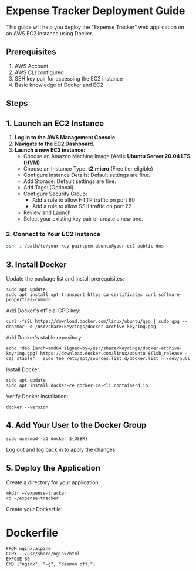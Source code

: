 # Expense Tracker Deployment Guide

This guide will help you deploy the "Expense Tracker" web application on an AWS EC2 instance using Docker.

## Prerequisites

1. AWS Account
2. AWS CLI configured
3. SSH key pair for accessing the EC2 instance
4. Basic knowledge of Docker and EC2

## Steps

## 1. Launch an EC2 Instance

1. **Log in to the AWS Management Console.**
2. **Navigate to the EC2 Dashboard.**
3. **Launch a new EC2 instance:**
   - Choose an Amazon Machine Image (AMI): **Ubuntu Server 20.04 LTS (HVM)**
   - Choose an Instance Type: **t2.micro** (Free tier eligible)
   - Configure Instance Details: Default settings are fine.
   - Add Storage: Default settings are fine.
   - Add Tags: (Optional)
   - Configure Security Group:
     - Add a rule to allow HTTP traffic on port 80
     - Add a rule to allow SSH traffic on port 22
   - Review and Launch
   - Select your existing key pair or create a new one.

### 2. Connect to Your EC2 Instance

```sh
ssh -i /path/to/your-key-pair.pem ubuntu@your-ec2-public-dns
```
## 3. Install Docker
Update the package list and install prerequisites:
```
sudo apt update
sudo apt install apt-transport-https ca-certificates curl software-properties-common
```
Add Docker's official GPG key:
```
curl -fsSL https://download.docker.com/linux/ubuntu/gpg | sudo gpg --dearmor -o /usr/share/keyrings/docker-archive-keyring.gpg
```
Add Docker's stable repository:
```
echo "deb [arch=amd64 signed-by=/usr/share/keyrings/docker-archive-keyring.gpg] https://download.docker.com/linux/ubuntu $(lsb_release -cs) stable" | sudo tee /etc/apt/sources.list.d/docker.list > /dev/null
```
Install Docker:
```
sudo apt update
sudo apt install docker-ce docker-ce-cli containerd.io
```
Verify Docker installation:
```
docker --version
```
## 4. Add Your User to the Docker Group
```
sudo usermod -aG docker ${USER}
```
Log out and log back in to apply the changes.
## 5. Deploy the Application
Create a directory for your application:
```
mkdir ~/expense-tracker
cd ~/expense-tracker
```
Create your Dockerfile:
# Dockerfile
```
FROM nginx:alpine
COPY . /usr/share/nginx/html
EXPOSE 80
CMD ["nginx", "-g", "daemon off;"]
```







